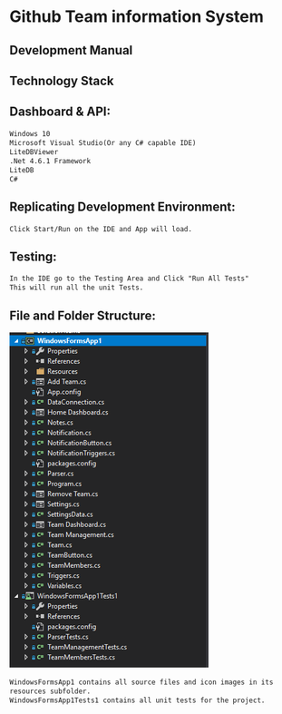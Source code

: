 # Github Team information System

## Development Manual

## Technology Stack

## Dashboard & API:

	Windows 10
	Microsoft Visual Studio(Or any C# capable IDE)
	LiteDBViewer
	.Net 4.6.1 Framework
	LiteDB
	C#


## Replicating Development Environment:

	Click Start/Run on the IDE and App will load.

## Testing:

	In the IDE go to the Testing Area and Click "Run All Tests"
	This will run all the unit Tests.

## File and Folder Structure:

 ![](https://github.com/nlturner2/CS690-Project/blob/master/Documentation/items.PNG)

	WindowsFormsApp1 contains all source files and icon images in its resources subfolder.
	WindowsFormsApp1Tests1 contains all unit tests for the project.